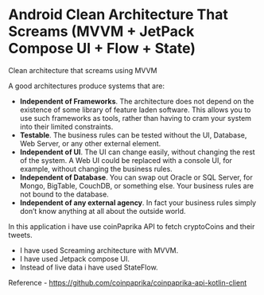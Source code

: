 # Android Clean Architecture That Screams (MVVM + JetPack Compose UI + Flow + State)

Clean architecture that screams using MVVM

A good architectures produce systems that are:

- <B>Independent of Frameworks</B>. The architecture does not depend on the existence of some library of feature laden software. This allows you to use such frameworks as tools, rather than having to cram your system into their limited constraints.
- <B>Testable</B>. The business rules can be tested without the UI, Database, Web Server, or any other external element.
- <B>Independent of UI</B>. The UI can change easily, without changing the rest of the system. A Web UI could be replaced with a console UI, for example, without changing the business rules.
- <B>Independent of Database</B>. You can swap out Oracle or SQL Server, for Mongo, BigTable, CouchDB, or something else. Your business rules are not bound to the database.
- <B>Independent of any external agency</B>. In fact your business rules simply don’t know anything at all about the outside world.

In this application i have use coinPaprika API to fetch cryptoCoins and their tweets.
- I have used Screaming architecture with MVVM.
- I have used Jetpack compose UI.
- Instead of live data i have used StateFlow.

Reference - https://github.com/coinpaprika/coinpaprika-api-kotlin-client
